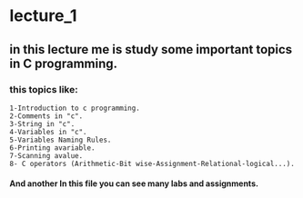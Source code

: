 # lecture_1 
## in this lecture me is study some important  topics in C programming.
### this topics like:
    1-Introduction to c programming.
    2-Comments in "c".
    3-String in "c".
    4-Variables in "c".
    5-Variables Naming Rules.
    6-Printing avariable.
    7-Scanning avalue.
    8- C operators (Arithmetic-Bit wise-Assignment-Relational-logical...).
#### And another In this file you can see many labs and assignments.

    


    
